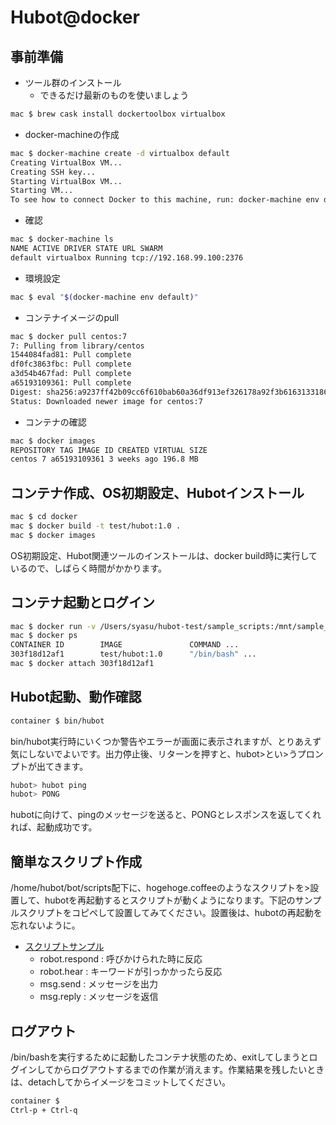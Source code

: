 # Hubot@docker

## 事前準備

- ツール群のインストール
  - できるだけ最新のものを使いましょう

```bash
mac $ brew cask install dockertoolbox virtualbox
```

- docker-machineの作成

```bash
mac $ docker-machine create -d virtualbox default
Creating VirtualBox VM...
Creating SSH key...
Starting VirtualBox VM...
Starting VM...
To see how to connect Docker to this machine, run: docker-machine env default
```

- 確認

```bash
mac $ docker-machine ls
NAME ACTIVE DRIVER STATE URL SWARM
default virtualbox Running tcp://192.168.99.100:2376
```

- 環境設定

```bash
mac $ eval "$(docker-machine env default)"
```

- コンテナイメージのpull

```bash
mac $ docker pull centos:7
7: Pulling from library/centos
1544084fad81: Pull complete
df0fc3863fbc: Pull complete
a3d54b467fad: Pull complete
a65193109361: Pull complete
Digest: sha256:a9237ff42b09cc6f610bab60a36df913ef326178a92f3b61631331867178f982
Status: Downloaded newer image for centos:7
```

- コンテナの確認

```bash
mac $ docker images
REPOSITORY TAG IMAGE ID CREATED VIRTUAL SIZE
centos 7 a65193109361 3 weeks ago 196.8 MB
```

## コンテナ作成、OS初期設定、Hubotインストール

```bash
mac $ cd docker
mac $ docker build -t test/hubot:1.0 .
mac $ docker images
```

OS初期設定、Hubot関連ツールのインストールは、docker build時に実行しているので、しばらく時間がかかります。

## コンテナ起動とログイン

```bash
mac $ docker run -v /Users/syasu/hubot-test/sample_scripts:/mnt/sample_scripts -d -i -t test/hubot:1.0 /bin/bash
mac $ docker ps
CONTAINER ID        IMAGE               COMMAND ...
303f18d12af1        test/hubot:1.0      "/bin/bash" ...
mac $ docker attach 303f18d12af1
```

## Hubot起動、動作確認

```bash
container $ bin/hubot
```

bin/hubot実行時にいくつか警告やエラーが画面に表示されますが、とりあえず気にしないでよいです。出力停止後、リターンを押すと、hubot>とい>うプロンプトが出てきます。

```bash
hubot> hubot ping
hubot> PONG
```

hubotに向けて、pingのメッセージを送ると、PONGとレスポンスを返してくれれば、起動成功です。

## 簡単なスクリプト作成

/home/hubot/bot/scripts配下に、hogehoge.coffeeのようなスクリプトを>設置して、hubotを再起動するとスクリプトが動くようになります。下記のサンプルスクリプトをコピペして設置してみてください。設置後は、hubotの再起動を忘れないように。

- [スクリプトサンプル](https://github.com/y-sachou/hubot-tutorial/tree/master/sample_scripts)
  - robot.respond : 呼びかけられた時に反応
  - robot.hear : キーワードが引っかかったら反応
  - msg.send : メッセージを出力
  - msg.reply : メッセージを返信

## ログアウト

/bin/bashを実行するために起動したコンテナ状態のため、exitしてしまうとログインしてからログアウトするまでの作業が消えます。作業結果を残したいときは、detachしてからイメージをコミットしてください。

```bash
container $
Ctrl-p + Ctrl-q
```
